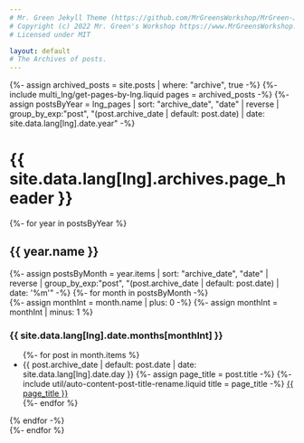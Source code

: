 ```yaml
---
# Mr. Green Jekyll Theme (https://github.com/MrGreensWorkshop/MrGreen-JekyllTheme)
# Copyright (c) 2022 Mr. Green's Workshop https://www.MrGreensWorkshop.com
# Licensed under MIT

layout: default
# The Archives of posts.
---
```

{%- assign archived_posts = site.posts | where: "archive", true -%}
{%- include multi_lng/get-pages-by-lng.liquid pages = archived_posts -%}
{%- assign postsByYear = lng_pages | sort: "archive_date", "date" | reverse | group_by_exp:"post", "(post.archive_date | default: post.date) | date: site.data.lang[lng].date.year" -%}
<div class="multipurpose-container">
  <h1>{{ site.data.lang[lng].archives.page_header }}</h1>
  <div class="archives">
    {%- for year in postsByYear %}
    <div class="year">
      <h2>{{ year.name }}</h2>
      {%- assign postsByMonth = year.items | sort: "archive_date", "date" | reverse | group_by_exp:"post", "(post.archive_date | default: post.date) | date: '%m'" -%}
      {%- for month in postsByMonth -%}
      <div class="month">
        {%- assign monthInt = month.name | plus: 0 -%}
        {%- assign monthInt = monthInt | minus: 1 %}
        <h3>{{ site.data.lang[lng].date.months[monthInt] }}</h3>
        <ul>
        {%- for post in month.items %}
          <li>
            <span>{{ post.archive_date | default: post.date | date: site.data.lang[lng].date.day }}</span>
            {%- assign page_title = post.title -%}
            {%- include util/auto-content-post-title-rename.liquid title = page_title -%}
            <a href="{{ post.url | relative_url }}">{{ page_title }}</a>
          </li>
        {%- endfor %}
        </ul>
      </div>
      {% endfor -%}
    </div>
    {%- endfor %}
  </div>
</div>
